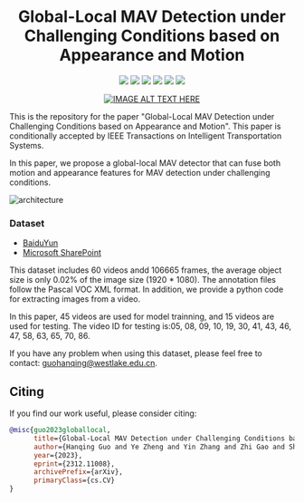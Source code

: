 <div align="center">
  <h1>Global-Local MAV Detection under Challenging Conditions based on Appearance and Motion</h1>
<p align="center">
  <a href="https://arxiv.org/abs/2312.11008">
    <img src="https://img.shields.io/badge/arXiv-paper?style=socia&logo=arxiv&logoColor=white&labelColor=grey&color=blue"></a>
  <a href="https://arxiv.org/pdf/2312.11008.pdf">
    <img src="https://img.shields.io/badge/Paper-blue?logo=googledocs&logoColor=white&labelColor=grey&color=blue"></a>
  <a href="https://westlakeu-my.sharepoint.com/:f:/g/personal/zhao_lab_westlake_edu_cn/EgX-57n5etFOtaS_QjeGfQEBOTo6y9PkVOGTyt3tsOB5LA?e=jILuMf">
    <img src="https://img.shields.io/badge/Dataset-blue?logo=microsoftsharepoint&logoColor=white&labelColor=grey&color=blue"></a>
  <a href="https://pan.baidu.com/share/init?surl=qROfavqy_auzfq0mqjiJ3A?pw=sr7f">
    <img src="https://img.shields.io/badge/Baidu Netdisk-blue?logo=dask&logoColor=white&labelColor=grey&color=blue"></a>
  <a href="https://www.youtube.com/watch?v=Tv473mAzHbU">
    <img src="https://img.shields.io/badge/Video-blue?logo=youtube&logoColor=white&labelColor=grey&color=blue"></a>
  <a href="https://opensource.org/licenses/MIT">
    <img src="https://img.shields.io/badge/License-MIT-yellow.svg"></a>
</p>
  
  [![IMAGE ALT TEXT HERE](https://img.youtube.com/vi/Tv473mAzHbU/0.jpg)](https://www.youtube.com/watch?v=Tv473mAzHbU)
  
</div>

This is the repository for the paper "Global-Local MAV Detection under Challenging Conditions based on Appearance and Motion". This paper is conditionally accepted by IEEE Transactions on Intelligent Transportation Systems. 

In this paper, we propose a global-local MAV detector that can fuse both motion and appearance features for MAV detection under challenging conditions.

![architecture](https://github.com/WestlakeIntelligentRobotics/Global-Local-MAV-Detection/assets/125523389/656b737a-d846-4206-9d9b-0a4faec524af)

### Dataset
- [BaiduYun](https://pan.baidu.com/share/init?surl=qROfavqy_auzfq0mqjiJ3A?pw=sr7f)
- [Microsoft SharePoint](https://westlakeu-my.sharepoint.com/:f:/g/personal/zhao_lab_westlake_edu_cn/EgX-57n5etFOtaS_QjeGfQEBOTo6y9PkVOGTyt3tsOB5LA?e=jILuMf)
  
This dataset includes 60 videos andd 106665 frames, the average object size is only 0.02% of the image size (1920 * 1080). The annotation files follow the Pascal VOC XML format. In addition, we provide a python code for extracting images from a video.

In this paper, 45 videos are used for model trainning, and 15 videos are used for testing. The video ID for testing is:05, 08, 09, 10, 19, 30, 41, 43, 46, 47, 58, 63,  65, 70, 86.

If you have any problem when using this dataset, please feel free to contact: guohanqing@westlake.edu.cn.

## Citing
If you find our work useful, please consider citing:
```BibTeX
@misc{guo2023globallocal,
      title={Global-Local MAV Detection under Challenging Conditions based on Appearance and Motion}, 
      author={Hanqing Guo and Ye Zheng and Yin Zhang and Zhi Gao and Shiyu Zhao},
      year={2023},
      eprint={2312.11008},
      archivePrefix={arXiv},
      primaryClass={cs.CV}
}
```
